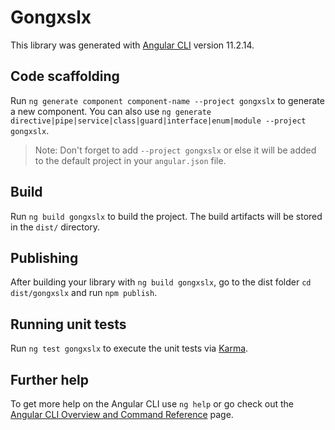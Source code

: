 # Gongxslx

This library was generated with [Angular CLI](https://github.com/angular/angular-cli) version 11.2.14.

## Code scaffolding

Run `ng generate component component-name --project gongxslx` to generate a new component. You can also use `ng generate directive|pipe|service|class|guard|interface|enum|module --project gongxslx`.
> Note: Don't forget to add `--project gongxslx` or else it will be added to the default project in your `angular.json` file. 

## Build

Run `ng build gongxslx` to build the project. The build artifacts will be stored in the `dist/` directory.

## Publishing

After building your library with `ng build gongxslx`, go to the dist folder `cd dist/gongxslx` and run `npm publish`.

## Running unit tests

Run `ng test gongxslx` to execute the unit tests via [Karma](https://karma-runner.github.io).

## Further help

To get more help on the Angular CLI use `ng help` or go check out the [Angular CLI Overview and Command Reference](https://angular.io/cli) page.
